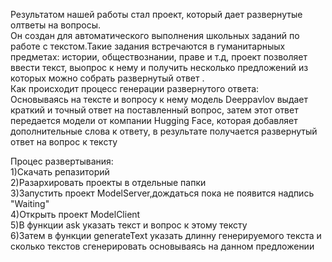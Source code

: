 Результатом нашей работы стал проект, который дает развернутые олтветы на вопросы.  
Он создан для автоматического выполнения школьных заданий по работе с текстом.Такие задания встречаются в гуманитарныых предметах: истории, обществознании, праве и т.д, проект позволяет ввести текст, выопрос к нему и получить несколько предложений из которых можно собрать развернутый ответ  .  
Как происходит процесс генерации развернутого ответа:  
Основываясь на тексте и вопросу к нему модель Deeppavlov выдает краткий и точный ответ на поставленный вопрос, затем этот ответ передается модели от компании Hugging Face, которая добавляет дополнительные слова к ответу, в результате получается развернутый ответ на вопрос к тексту   

Процес развертывания:  
1)Скачать репазиторий  
2)Разархировать проекты в отдельные папки  
3)Запустить проект ModelServer,дождаться пока не появится надпись "Waiting"  
4)Открыть проект ModelClient  
5)В функции ask указать текст и вопрос к этому тексту  
6)Затем в функции generateText указать длинну генерируемого текста и сколько текстов сгенерировать основываясь на данном предложении   
 
